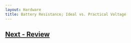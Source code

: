 ```yaml
---
layout: Hardware
title: Battery Resistance; Ideal vs. Practical Voltage
---
```


<!--

see: http://www.electronics-tutorials.ws/dccircuits/voltage-source.html

-->


## [Next - Review](../Review)

<br/>